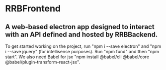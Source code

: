 # RRBFrontend
A web-based electron app designed to interact with an API defined and hosted by RRBBackend.
--------------
To get started working on the project, run "npm i --save electron" and "npm i --save jquery"
(for intellisense purposes). Run "npm fund" and then "npm start". We also need Babel for jsx
"npm install @babel/cli @babel/core @babel/plugin-transform-react-jsx".
